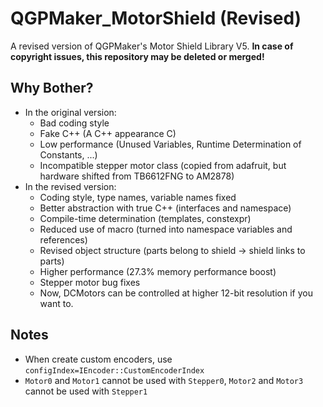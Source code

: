 # QGPMaker_MotorShield (Revised)
A revised version of QGPMaker's Motor Shield Library V5. **In case of copyright issues, this repository may be deleted or merged!**

## Why Bother?
- In the original version:
  - Bad coding style
  - Fake C++ (A C++ appearance C)
  - Low performance (Unused Variables, Runtime Determination of Constants, ...)
  - Incompatible stepper motor class (copied from adafruit, but hardware shifted from TB6612FNG to AM2878)
- In the revised version:
  - Coding style, type names, variable names fixed
  - Better abstraction with true C++ (interfaces and namespace)
  - Compile-time determination (templates, constexpr)
  - Reduced use of macro (turned into namespace variables and references)
  - Revised object structure (parts belong to shield -> shield links to parts)
  - Higher performance (27.3\% memory performance boost)
  - Stepper motor bug fixes
  - Now, DCMotors can be controlled at higher 12-bit resolution if you want to.

## Notes
- When create custom encoders, use `configIndex=IEncoder::CustomEncoderIndex`
- `Motor0` and `Motor1` cannot be used with `Stepper0`, `Motor2` and `Motor3` cannot be used with `Stepper1`
